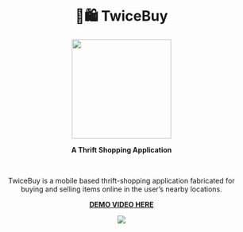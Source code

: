 <h1 align="center">🛒🛍 TwiceBuy</h1>
<p align="center"><img src="https://i.imgur.com/fXEDfN6.png" height="200"/></p>
<p align="center"><b>A Thrift Shopping Application</b></p><br>
<p align="center">TwiceBuy is a mobile based thrift-shopping application fabricated for buying and selling items online in the  user’s nearby locations.</p>
<p align="center"><a href="https://drive.google.com/file/d/1YwSkR3SBRtogkCPEH3G_i2i3MVwm8uj6/view?usp=sharing"><b>DEMO VIDEO HERE</b></a></p>
<p align="center"><img src="https://i.imgur.com/VsYUQvM.jpg" /></p>
